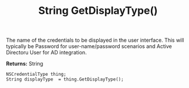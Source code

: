 ﻿---
uid: crmscript_ref_NSCredentialType_GetDisplayType
title: String GetDisplayType()
intellisense: NSCredentialType.GetDisplayType
keywords: NSCredentialType, GetDisplayType
so.topic: reference
---

The name of the credentials to be displayed in the user interface.  This will typically be Password for user-name/password scenarios and Active Directoru User for AD integration.

**Returns:** String


```crmscript
NSCredentialType thing;
String displayType  = thing.GetDisplayType();
```



